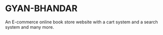 # GYAN-BHANDAR
An E-commerce online book store website with a cart system and a search system and many more.
